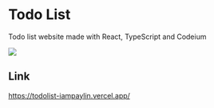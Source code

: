# Todo List

Todo list website made with React, TypeScript and Codeium

<img src="https://media.discordapp.net/attachments/1248713769450737816/1248713810022367342/Todo_List_-_React_TypeScript_Codeium.png?ex=6686f1dc&is=6685a05c&hm=bd30ffa6de04239a31ca80405a1d7144104f9b441c564a1908cb839e3320dae9&=&format=webp&quality=lossless&width=1246&height=701">

## Link
https://todolist-iampaylin.vercel.app/
